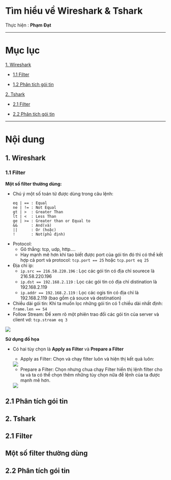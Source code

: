# Tìm hiểu về Wireshark & Tshark

Thực hiện : **Phạm Đạt**

---
 
# Mục lục

[1. Wireshark](#1)

- [ 1.1 Filter]( #1.1)

- [ 1.2 Phân tích gói tin]( #1.2)

[2. Tshark](#2)

- [ 2.1 Filter]( #2.1)

- [ 2.2 Phân tích gói tin]( #2.2)


---

# Nội dung

<a name="1"></a>
## 1. Wireshark

<a name="1.1"></a>
### 1.1 Filter

**Một số filter thường dùng:**
- Chú ý một số toán tử được dùng trong câu lệnh:
	```
	eq | == : Equal
	ne | != : Not Equal
	gt | >  : Greater Than
	lt | <  : Less Than
	ge | >= : Greater than or Equal to
	&&      : And(và)
	||      : Or (hoặc)
	!		: Not(phủ định) 
	 ```
- Protocol: 
	- Gõ thẳng: tcp, udp, http....
	- Hay mạnh mẽ hơn khi tao biết được port của gói tin đó thì có thể kết hợp cả port và protocol:
	`tcp.port == 25` hoặc `tcp.port eq 25`
- Địa chỉ ip:
	- `ip.src == 216.58.220.196` : Lọc các gói tin có địa chỉ sourece là 216.58.220.196
	- `ip.dst == 192.168.2.119`  : Lọc các gói tin có địa chỉ distination là 192.168.2.119
	- `ip.addr == 192.168.2.119` : Lọc các ogis tin có địa chỉ là 192.168.2.119 (bao gồm cả souce và destination)
- Chiều dài gói tin:
	Khi ta muốn lọc những gói tin có 1 chiều dài nhất định: `frame.len == 54` 
- Follow Stream: Để xem rõ một phiên trao đổi các gói tin của server và client
vd: `tcp.stream eq 3`
<img src="https://i.imgur.com/ilmktBX.png"> 

**Sử dụng đồ họa**
- Có hai tùy chọn là **Apply as Filter** và **Prepare a Filter**
	- Apply as Filter: Chọn và chạy filter luôn và hiện thị kết quả luôn:
	<img src="https://i.imgur.com/duRYrqc.png">



	
	- Prepare a Filter: Chọn nhưng chua chạy Filter hiển thị lệnh filter cho ta và ta có thể chọn thêm những tùy chọn nữa để lệnh của ta được mạnh mẽ hơn.
	<img src="https://i.imgur.com/EQ7KQwk.png">

<a name="1"></a>
## 2.1 Phân tích gói tin







<a name="2"></a>
## 2. Tshark

<a name="2.1"></a>
## 2.1 Filter
Một số **filter** thường dùng
- 

<a name="2.2"></a>
## 2.2 Phân tích gói tin





